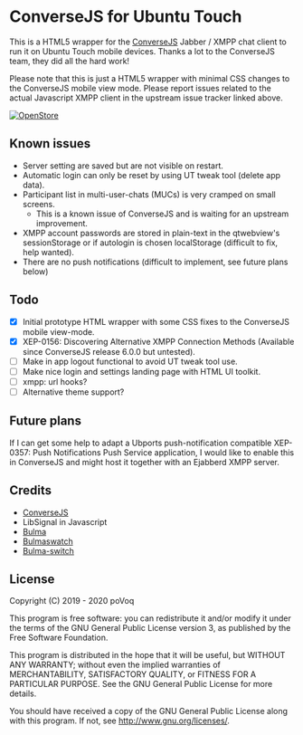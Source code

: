 # ConverseJS for Ubuntu Touch

This is a HTML5 wrapper for the [ConverseJS](https://github.com/conversejs/converse.js/) Jabber / XMPP chat client to run it on  Ubuntu Touch mobile devices. Thanks a lot to the ConverseJS team, they did all the hard work!

Please note that this is just a HTML5 wrapper with minimal CSS changes to the ConverseJS mobile view mode. Please report issues related to the actual Javascript XMPP client in the upstream issue tracker linked above.

[![OpenStore](https://open-store.io/badges/en_US.png)](https://open-store.io/app/conversejs.povoq)

## Known issues
- Server setting are saved but are not visible on restart.
- Automatic login can only be reset by using UT tweak tool (delete app data).
- Participant list in multi-user-chats (MUCs) is very cramped on small screens.
  - This is a known issue of ConverseJS and is waiting for an upstream improvement.
- XMPP account passwords are stored in plain-text in the qtwebview's sessionStorage or if autologin is chosen localStorage (difficult to fix, help wanted).
- There are no push notifications (difficult to implement, see future plans below)

## Todo
- [x] Initial prototype HTML wrapper with some CSS fixes to the ConverseJS mobile view-mode.
- [x] XEP-0156: Discovering Alternative XMPP Connection Methods (Available since ConverseJS release 6.0.0 but untested).
- [ ] Make in app logout functional to avoid UT tweak tool use.
- [ ] Make nice login and settings landing page with HTML UI toolkit.
- [ ] xmpp: url hooks?
- [ ] Alternative theme support?

## Future plans
If I can get some help to adapt a Ubports push-notification compatible XEP-0357: Push Notifications Push Service application, I would like to enable this in ConverseJS and might host it together with an Ejabberd XMPP server.

## Credits
* [ConverseJS](https://github.com/conversejs/converse.js/)
* LibSignal in Javascript
* [Bulma](https://bulma.io/)
* [Bulmaswatch](https://jenil.github.io/bulmaswatch/)
* [Bulma-switch](https://github.com/Wikiki/bulma-switch)

## License

Copyright (C) 2019 - 2020  poVoq

This program is free software: you can redistribute it and/or modify it under the terms of the GNU General Public License version 3, as published
by the Free Software Foundation.

This program is distributed in the hope that it will be useful, but WITHOUT ANY WARRANTY; without even the implied warranties of MERCHANTABILITY, SATISFACTORY QUALITY, or FITNESS FOR A PARTICULAR PURPOSE.  See the GNU General Public License for more details.

You should have received a copy of the GNU General Public License along with this program.  If not, see <http://www.gnu.org/licenses/>.
